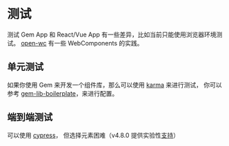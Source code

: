 # 测试

测试 Gem App 和 React/Vue App 有一些差异，比如当前只能使用浏览器环境测试。
[open-wc](https://open-wc.org/testing/#step-by-step-guide) 有一些 WebComponents 的实践。

## 单元测试

如果你使用 Gem 来开发一个组件库，那么可以使用 [karma](https://karma-runner.github.io/latest/index.html) 来进行测试，
你可以参考 [gem-lib-boilerplate](https://github.com/mantou132/gem-lib-boilerplate/)，来进行配置。

## 端到端测试

可以使用 [cypress](https://www.cypress.io/)，
但选择元素困难（v4.8.0 提供实验性[支持](https://docs.cypress.io/guides/references/experiments.html#Cross-boundary-selectors)）

<!-- 你可以参考 [gem-lib-boilerplate](https://github.com/mantou132/gem-boilerplate/)，来进行配置。 -->
